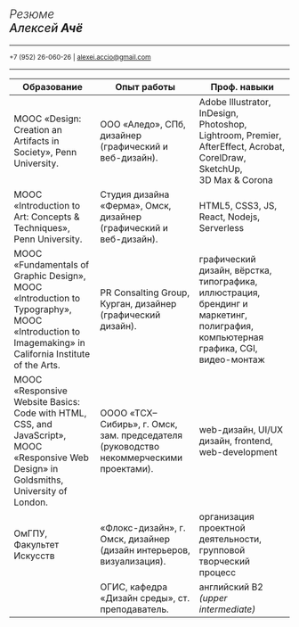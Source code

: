 <div class="resume-image"> </div>

## <i><span style='font-weight:300'>Резюме</span></i><br/><i><span style='font-weight:500'>Алексей</span> Ачё</i>

---

<small>+7 (952) 26-060-26 | <a href='mailto:alexei.accio@gmail.com'>alexei.accio@gmail.com</a></small>

---

| Образование                                                                                                                                       | Опыт работы                                                                            | Проф. навыки                                                                                                                     |
| ------------------------------------------------------------------------------------------------------------------------------------------------- | -------------------------------------------------------------------------------------- | -------------------------------------------------------------------------------------------------------------------------------- |
| MOOC «Design: Creation an Artifacts in Society», Penn University.                                                                                 | ООО «Аледо», СПб, дизайнер (графический и веб-дизайн).                                 | Adobe Illustrator, InDesign, Photoshop, Lightroom, Premier, AfterEffect, Acrobat, CorelDraw, SketchUp, 3D Max & Corona           |
| MOOC «Introduction to Art: Concepts & Techniques», Penn University.                                                                               | Студия дизайна «Ферма», Омск, дизайнер (графический и веб-дизайн).                     | HTML5, CSS3, JS, React, Nodejs, Serverless                                                                                       |
| MOOC «Fundamentals of Graphic Design», MOOC «Introduction to Typography», MOOC «Introduction to Imagemaking» in California Institute of the Arts. | PR Consalting Group, Курган, дизайнер (графический дизайн).                            | графический дизайн, вёрстка, типографика, иллюстрация, брендинг и маркетинг, полиграфия, компьютерная графика, CGI, видео-монтаж |
| MOOC «Responsive Website Basics: Code with HTML, CSS, and JavaScript», MOOC «Responsive Web Design» in Goldsmiths, University of London.          | ОООО «ТСХ–Сибирь», г. Омск, зам. председателя (руководство некоммерческими проектами). | web-дизайн, UI/UX дизайн, frontend, web-development                                                                              |
| ОмГПУ, Факультет Искусств                                                                                                                         | «Флокс-дизайн», г. Омск, дизайнер (дизайн интерьеров, визуализация).                   | организация проектной деятельности, групповой творческий процесс                                                                 |
|                                                                                                                                                   | ОГИС, кафедра «Дизайн среды», ст. преподаватель.                                       | английский B2 <i>(upper intermediate)</i>                                                                                        |
